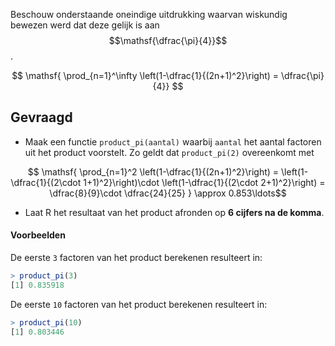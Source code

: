Beschouw onderstaande oneindige uitdrukking waarvan wiskundig bewezen werd dat deze gelijk is aan $$\mathsf{\dfrac{\pi}{4}}$$.

$$
\mathsf{ \prod_{n=1}^\infty \left(1-\dfrac{1}{(2n+1)^2}\right) = \dfrac{\pi}{4}}
$$

## Gevraagd

- Maak een functie `product_pi(aantal)` waarbij `aantal` het aantal factoren uit het product voorstelt. Zo geldt dat `product_pi(2)` overeenkomt met 

$$
\mathsf{ \prod_{n=1}^2 \left(1-\dfrac{1}{(2n+1)^2}\right) = \left(1- \dfrac{1}{(2\cdot 1+1)^2}\right)\cdot \left(1-\dfrac{1}{(2\cdot 2+1)^2}\right) = \dfrac{8}{9}\cdot \dfrac{24}{25} } \approx 0.853\ldots$$

- Laat R het resultaat van het product afronden op **6 cijfers na de komma**.

#### Voorbeelden

De eerste `3` factoren van het product berekenen resulteert in:

```R
> product_pi(3)
[1] 0.835918
```

De eerste `10` factoren van het product berekenen resulteert in:

```R
> product_pi(10)
[1] 0.803446
```
